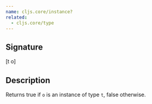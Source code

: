 ```yaml
---
name: cljs.core/instance?
related:
  - cljs.core/type
---
```


## Signature
[t o]


## Description

Returns true if `o` is an instance of type `t`, false otherwise.

